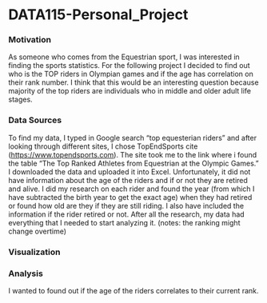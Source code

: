 # DATA115-Personal_Project

### Motivation 
As someone who comes from the Equestrian sport, I was interested in finding the sports statistics. For the following project I decided to find out who is the TOP riders in Olympian games and if the age has correlation on their rank number. I think that this would be an interesting question because majority of the top riders are individuals who in middle and older adult life stages.


### Data Sources
To find my data, I typed in Google search “top equesterian riders” and after looking through different sites, I chose TopEndSports cite (https://www.topendsports.com). The site took me to the link where i found the table “The Top Ranked Athletes from Equestrian at the Olympic Games.” I downloaded the data and uploaded it into Excel. Unfortunately, it did not have information about the age of the riders and if or not they are retired and alive. I did my research on each rider and found the year (from which I have subtracted the birth year to get the exact age) when they had retired or found how old are they if they are still riding. I also have included the information if the rider retired or not. After all the research, my data had everything that I needed to start analyzing it. 
(notes: the ranking might change overtime)

### Visualization



### Analysis
I wanted to found out if the age of the riders correlates to their current rank. 


